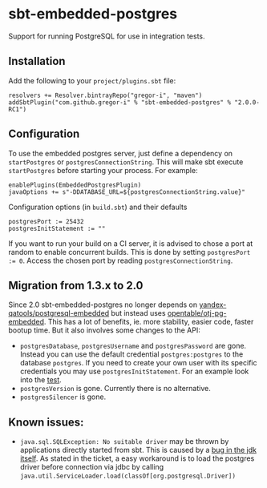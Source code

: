 sbt-embedded-postgres
=====================

Support for running PostgreSQL for use in integration tests.

Installation
------------
Add the following to your `project/plugins.sbt` file:
```
resolvers += Resolver.bintrayRepo("gregor-i", "maven")
addSbtPlugin("com.github.gregor-i" % "sbt-embedded-postgres" % "2.0.0-RC1")
```

Configuration
-------------
To use the embedded postgres server, just define a dependency on `startPostgres` or `postgresConnectionString`.
This will make sbt execute `startPostgres` before starting your process. For example:
```
enablePlugins(EmbeddedPostgresPlugin)
javaOptions += s"-DDATABASE_URL=${postgresConnectionString.value}"
```

Configuration options (in `build.sbt`) and their defaults
```
postgresPort := 25432
postgresInitStatement := ""
```

If you want to run your build on a CI server, it is advised to chose a port at random to enable concurrent builds. 
This is done by setting `postgresPort := 0`. Access the chosen port by reading `postgresConnectionString`.      


Migration from 1.3.x to 2.0
---------------------------

Since 2.0 sbt-embedded-postgres no longer depends on 
[yandex-qatools/postgresql-embedded](https://github.com/yandex-qatools/postgresql-embedded) 
but instead uses
[opentable/otj-pg-embedded](https://github.com/opentable/otj-pg-embedded). 
This has a lot of benefits, ie. more stability, easier code, faster bootup time.
But it also involves some changes to the API:
* `postgresDatabase`, `postgresUsername` and `postgresPassword` are gone. 
  Instead you can use the default credential `postgres:postgres` to the database `postgres`.
  If you need to create your own user with its specific credentials you may use `postgresInitStatement`.
  For an example look into the [test](src/sbt-test/sbt-embedded-postgres/test/build.sbt).
* `postgresVersion` is gone. Currently there is no alternative.
* `postgresSilencer` is gone.

Known issues:
-------------

* `java.sql.SQLException: No suitable driver` may be thrown by applications directly started from sbt.
 This is caused by a [bug in the jdk itself](https://bugs.openjdk.java.net/browse/JDK-8146872).
 As stated in the ticket, a easy workaround is to load the postgres driver before connection via jdbc by calling `java.util.ServiceLoader.load(classOf[org.postgresql.Driver])`

